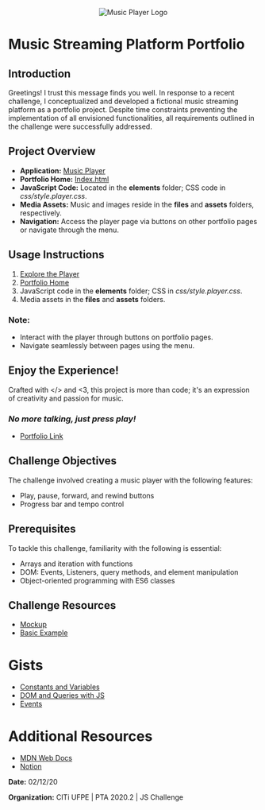 <p align="center">
  <img src="https://i.imgur.com/jOeqrIs.png" alt="Music Player Logo"/>
</p>

# Music Streaming Platform Portfolio

## Introduction

Greetings! I trust this message finds you well. In response to a recent challenge, I conceptualized and developed a fictional music streaming platform as a portfolio project. Despite time constraints preventing the implementation of all envisioned functionalities, all requirements outlined in the challenge were successfully addressed.

## Project Overview

- **Application:** [Music Player](https://shellyda.github.io/music-player-pureJS/player.html)
- **Portfolio Home:** [Index.html](https://shellyda.github.io/music-player-pureJS/)
- **JavaScript Code:** Located in the **elements** folder; CSS code in *css/style.player.css*.
- **Media Assets:** Music and images reside in the **files** and **assets** folders, respectively.
- **Navigation:** Access the player page via buttons on other portfolio pages or navigate through the menu.

## Usage Instructions

1. [Explore the Player](https://shellyda.github.io/Music-Player-js/player.html)
2. [Portfolio Home](https://shellyda.github.io/Music-Player-js/)
3. JavaScript code in the **elements** folder; CSS in *css/style.player.css*.
4. Media assets in the **files** and **assets** folders.

### Note:
- Interact with the player through buttons on portfolio pages.
- Navigate seamlessly between pages using the menu.

## Enjoy the Experience!

Crafted with </> and <3, this project is more than code; it's an expression of creativity and passion for music.

### *No more talking, just press play!*

- [Portfolio Link](https://shellyda.github.io/music-player-pureJS/)

## Challenge Objectives

The challenge involved creating a music player with the following features:

- Play, pause, forward, and rewind buttons
- Progress bar and tempo control

## Prerequisites

To tackle this challenge, familiarity with the following is essential:

- Arrays and iteration with functions
- DOM: Events, Listeners, query methods, and element manipulation
- Object-oriented programming with ES6 classes

## Challenge Resources

- [Mockup](https://www.figma.com/file/UWCyOMrpFhyrVDiYHDS3By/desafio-js?node-id=0%3A1)
- [Basic Example](https://citi-player.netlify.com/)

# Gists

- [Constants and Variables](https://gist.github.com/jrmmendes/51c5e833860fdc942d7f3e5f1fb17d3a#file-const-var-let-md)
- [DOM and Queries with JS](https://gist.github.com/jrmmendes/51c5e833860fdc942d7f3e5f1fb17d3a#file-document-object-model-md)
- [Events](https://gist.github.com/jrmmendes/51c5e833860fdc942d7f3e5f1fb17d3a#file-events-md)

# Additional Resources

- [MDN Web Docs](https://developer.mozilla.org/pt-BR)
- [Notion](https://www.notion.so/Js-2-a66831b9b73c4ecd8f4c4d3e8ce41f51)

**Date:** 02/12/20

**Organization:** CITi UFPE | PTA 2020.2 | JS Challenge
